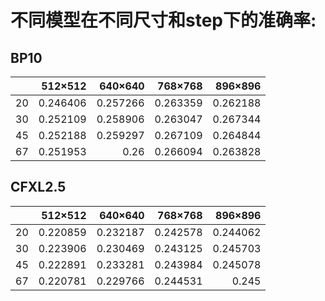 # 不同模型在不同尺寸和step下的准确率: 

## BP10
|    |   512×512 |   640×640 |   768×768 |   896×896 |
|---:|----------:|----------:|----------:|----------:|
| 20 |  0.246406 |  0.257266 |  0.263359 |  0.262188 |
| 30 |  0.252109 |  0.258906 |  0.263047 |  0.267344 |
| 45 |  0.252188 |  0.259297 |  0.267109 |  0.264844 |
| 67 |  0.251953 |  0.26     |  0.266094 |  0.263828 |

## CFXL2.5
|    |   512×512 |   640×640 |   768×768 |   896×896 |
|---:|----------:|----------:|----------:|----------:|
| 20 |  0.220859 |  0.232187 |  0.242578 |  0.244062 |
| 30 |  0.223906 |  0.230469 |  0.243125 |  0.245703 |
| 45 |  0.222891 |  0.233281 |  0.243984 |  0.245078 |
| 67 |  0.220781 |  0.229766 |  0.244531 |  0.245    |

